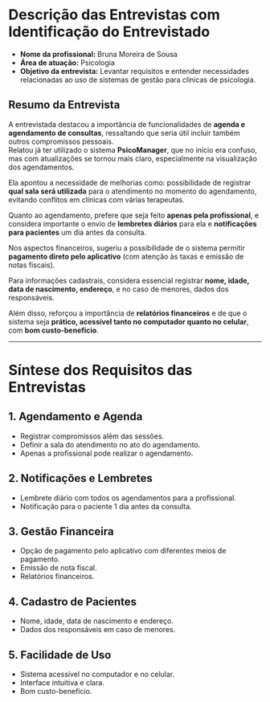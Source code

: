 # Descrição das Entrevistas com Identificação do Entrevistado

- **Nome da profissional:** Bruna Moreira de Sousa  
- **Área de atuação:** Psicologia  
- **Objetivo da entrevista:** Levantar requisitos e entender necessidades relacionadas ao uso de sistemas de gestão para clínicas de psicologia.  

## Resumo da Entrevista
A entrevistada destacou a importância de funcionalidades de **agenda e agendamento de consultas**, ressaltando que seria útil incluir também outros compromissos pessoais.  
Relatou já ter utilizado o sistema **PsicoManager**, que no início era confuso, mas com atualizações se tornou mais claro, especialmente na visualização dos agendamentos.  

Ela apontou a necessidade de melhorias como: possibilidade de registrar **qual sala será utilizada** para o atendimento no momento do agendamento, evitando conflitos em clínicas com várias terapeutas.  

Quanto ao agendamento, prefere que seja feito **apenas pela profissional**, e considera importante o envio de **lembretes diários** para ela e **notificações para pacientes** um dia antes da consulta.  

Nos aspectos financeiros, sugeriu a possibilidade de o sistema permitir **pagamento direto pelo aplicativo** (com atenção às taxas e emissão de notas fiscais).  

Para informações cadastrais, considera essencial registrar **nome, idade, data de nascimento, endereço**, e no caso de menores, dados dos responsáveis.  

Além disso, reforçou a importância de **relatórios financeiros** e de que o sistema seja **prático, acessível tanto no computador quanto no celular**, com **bom custo-benefício**.  

---

# Síntese dos Requisitos das Entrevistas

## 1. Agendamento e Agenda
- Registrar compromissos além das sessões.  
- Definir a sala do atendimento no ato do agendamento.  
- Apenas a profissional pode realizar o agendamento.  

## 2. Notificações e Lembretes
- Lembrete diário com todos os agendamentos para a profissional.  
- Notificação para o paciente 1 dia antes da consulta.  

## 3. Gestão Financeira
- Opção de pagamento pelo aplicativo com diferentes meios de pagamento.  
- Emissão de nota fiscal.  
- Relatórios financeiros.  

## 4. Cadastro de Pacientes
- Nome, idade, data de nascimento e endereço.  
- Dados dos responsáveis em caso de menores.  

## 5. Facilidade de Uso
- Sistema acessível no computador e no celular.  
- Interface intuitiva e clara.  
- Bom custo-benefício.  
